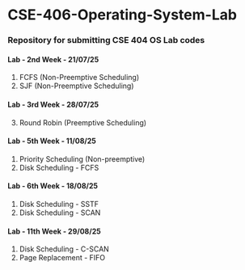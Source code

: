 # CSE-406-Operating-System-Lab
### Repository for submitting CSE 404 OS Lab codes

#### Lab - 2nd Week - 21/07/25  
1. FCFS (Non-Preemptive Scheduling) 
2. SJF (Non-Preemptive Scheduling)

#### Lab - 3rd Week - 28/07/25  
3. Round Robin (Preemptive Scheduling)  

#### Lab - 5th Week - 11/08/25  
1. Priority Scheduling (Non-preemptive) 
2. Disk Scheduling - FCFS 

#### Lab - 6th Week - 18/08/25  
1. Disk Scheduling - SSTF 
2. Disk Scheduling - SCAN 

#### Lab - 11th Week - 29/08/25  
1. Disk Scheduling - C-SCAN 
2. Page Replacement - FIFO 